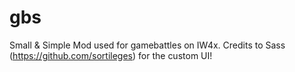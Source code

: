 # gbs
Small & Simple Mod used for gamebattles on IW4x.
Credits to Sass (https://github.com/sortileges) for the custom UI!
